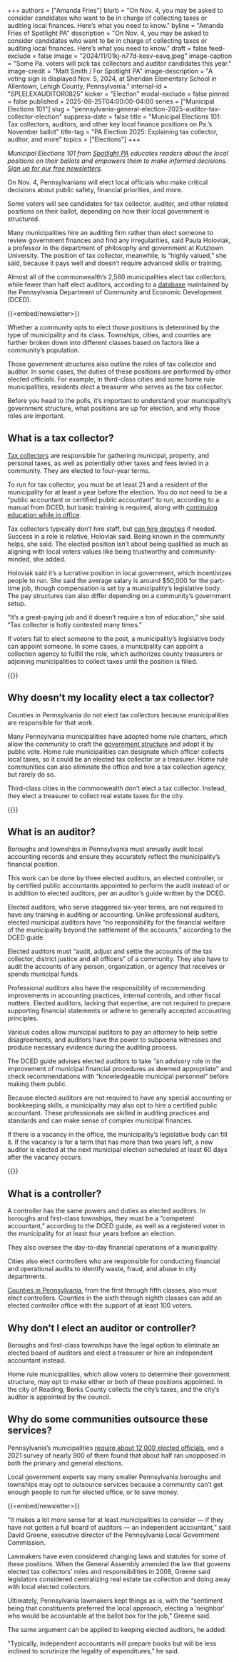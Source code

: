 +++
authors = ["Amanda Fries"]
blurb = "On Nov. 4, you may be asked to consider candidates who want to be in charge of collecting taxes or auditing local finances. Here’s what you need to know."
byline = "Amanda Fries of Spotlight PA"
description = "On Nov. 4, you may be asked to consider candidates who want to be in charge of collecting taxes or auditing local finances. Here’s what you need to know."
draft = false
feed-exclude = false
image = "2024/11/01kj-n77d-kesv-eavq.jpeg"
image-caption = "Some Pa. voters will pick tax collectors and auditor candidates this year."
image-credit = "Matt Smith / For Spotlight PA"
image-description = "A voting sign is displayed Nov. 5, 2024, at Sheridan Elementary School in Allentown, Lehigh County, Pennsylvania."
internal-id = "SPLELEXAUDITOR0825"
kicker = "Election"
modal-exclude = false
pinned = false
published = 2025-08-25T04:00:00-04:00
series = ["Municipal Elections 101"]
slug = "pennsylvania-general-election-2025-auditor-tax-collector-election"
suppress-date = false
title = "Municipal Elections 101: Tax collectors, auditors, and other key local finance positions on Pa.’s November ballot"
title-tag = "PA Election 2025: Explaining tax collector, auditor, and more"
topics = ["Elections"]
+++

<em>Municipal Elections 101 from </em><a href="https://www.spotlightpa.org/"><em>Spotlight PA</em></a><em> educates readers about the local positions on their ballots and empowers them to make informed decisions. </em><a href="https://www.spotlightpa.org/newsletters"><em>Sign up for our free newsletters</em></a><em>.</em>

On Nov. 4, Pennsylvanians will elect local officials who make critical decisions about public safety, financial priorities, and more.

Some voters will see candidates for tax collector, auditor, and other related positions on their ballot, depending on how their local government is structured.

Many municipalities hire an auditing firm rather than elect someone to review government finances and find any irregularities, said Paula Holoviak, a professor in the department of philosophy and government at Kutztown University. The position of tax collector, meanwhile, is “highly valued,” she said, because it pays well and doesn’t require advanced skills or training.

Almost all of the commonwealth’s 2,560 municipalities elect tax collectors, while fewer than half elect auditors, according to a <a href="https://apps.dced.pa.gov/munstats-public/ReportInformation2.aspx?report=LocalOfficial_Excel">database</a> maintained by the Pennsylvania Department of Community and Economic Development (DCED).

{{<embed/newsletter>}}

Whether a community opts to elect those positions is determined by the type of municipality and its class. Townships, cities, and counties are further broken down into different classes based on factors like a community’s population.

Those government structures also outline the roles of tax collector and auditor. In some cases, the duties of these positions are performed by other elected officials. For example, in third-class cities and some home rule municipalities, residents elect a treasurer who serves as the tax collector.

Before you head to the polls, it’s important to understand your municipality’s government structure, what positions are up for election, and why those roles are important.

## What is a tax collector?

<a href="https://dced.pa.gov/download/tax-collectors-manual/?ind=1673039956192&amp;filename=1673039956wpdm_TaxCollectorsManual_2018v2.pdf&amp;wpdmdl=56412&amp;refresh=688cf01fc8f221754066975">Tax collectors</a> are responsible for gathering municipal, property, and personal taxes, as well as potentially other taxes and fees levied in a community. They are elected to four-year terms.

To run for tax collector, you must be at least 21 and a resident of the municipality for at least a year before the election. You do not need to be a “public accountant or certified public accountant” to run, according to a manual from DCED, but basic training is required, along with <a href="https://dced.pa.gov/local-government/training/act-48/">continuing education while in office</a>.

Tax collectors typically don’t hire staff, but <a href="https://www.palegis.us/statutes/unconsolidated/law-information/view-statute?txtType=HTM&amp;SessYr=1945&amp;ActNum=0394.&amp;SessInd=0">can hire deputies</a> if needed. Success in a role is relative, Holoviak said. Being known in the community helps, she said. The elected position isn’t about being qualified as much as aligning with local voters values like being trustworthy and community-minded, she added. <strong></strong>

Holoviak said it’s a lucrative position in local government, which incentivizes people to run. She said the average salary is around $50,000 for the part-time job, though compensation is set by a municipality’s legislative body. The pay structures can also differ depending on a community’s government setup.

“It’s a great-paying job and it doesn’t require a ton of education,” she said. “Tax collector is hotly contested many times.”

If voters fail to elect someone to the post, a municipality’s legislative body can appoint someone. In some cases, a municipality can appoint a collection agency to fulfill the role, which authorizes county treasurers or adjoining municipalities to collect taxes until the position is filled.

{{<flourish src="visualisation/24794954" >}}

## Why doesn’t my locality elect a tax collector?

Counties in Pennsylvania do not elect tax collectors because municipalities are responsible for that work.

Many Pennsylvania municipalities have adopted home rule charters, which allow the community to craft the <a href="https://www.lowerprovidence.org/sites/g/files/vyhlif4626/f/uploads/adm-2023_citizensguide_to_local_government_2018.pdf">government structure</a> and adopt it by public vote. Home rule municipalities can designate which officer collects local taxes, so it could be an elected tax collector or a treasurer. Home rule communities can also eliminate the office and hire a tax collection agency, but rarely do so.

Third-class cities in the commonwealth don’t elect a tax collector. Instead, they elect a treasurer to collect real estate taxes for the city.

{{<dewey-assistant>}}

## What is an auditor?

Boroughs and townships in Pennsylvania must annually audit local accounting records and ensure they accurately reflect the municipality’s financial position.

This work can be done by three elected auditors, an elected controller, or by certified public accountants appointed to perform the audit instead of or in addition to elected auditors, per an auditor’s guide written by the DCED.

Elected auditors, who serve staggered six-year terms, are not required to have any training in auditing or accounting. Unlike professional auditors, elected municipal auditors have “no responsibility for the financial welfare of the municipality beyond the settlement of the accounts,” according to the DCED guide.

Elected auditors must “audit, adjust and settle the accounts of the tax collector, district justice and all officers” of a community. They also have to audit the accounts of any person, organization, or agency that receives or spends municipal funds.

Professional auditors also have the responsibility of recommending improvements in accounting practices, internal controls, and other fiscal matters. Elected auditors, lacking that expertise, are not required to prepare supporting financial statements or adhere to generally accepted accounting principles.

Various codes allow municipal auditors to pay an attorney to help settle disagreements, and auditors have the power to subpoena witnesses and produce necessary evidence during the auditing process.

The DCED guide advises elected auditors to take “an advisory role in the improvement of municipal financial procedures as deemed appropriate&#34; and check recommendations with “knowledgeable municipal personnel” before making them public.

Because elected auditors are not required to have any special accounting or bookkeeping skills, a municipality may also opt to hire a certified public accountant. These professionals are skilled in auditing practices and standards and can make sense of complex municipal finances.

If there is a vacancy in the office, the municipality’s legislative body can fill it. If the vacancy is for a term that has more than two years left, a new auditor is elected at the next municipal election scheduled at least 60 days after the vacancy occurs.

{{<flourish src="visualisation/24795041" >}}

## What is a controller?

A controller has the same powers and duties as elected auditors. In boroughs and first-class townships, they must be a “competent accountant,” according to the DCED guide, as well as a registered voter in the municipality for at least four years before an election.

They also oversee the day-to-day financial operations of a municipality.

Cities also elect controllers who are responsible for conducting financial and operational audits to identify waste, fraud, and abuse in city departments.

<a href="https://psacc.org/about">Counties in Pennsylvania</a>, from the first through fifth classes, also must elect controllers. Counties in the sixth through eighth classes can add an elected controller office with the support of at least 100 voters.

## Why don’t I elect an auditor or controller?

Boroughs and first-class townships have the legal option to eliminate an elected board of auditors and elect a treasurer or hire an independent accountant instead.

Home rule municipalities, which allow voters to determine their government structure, may opt to make either or both of these positions appointed. In the city of Reading, Berks County collects the city’s taxes, and the city’s auditor is appointed by the council.

## Why do some communities outsource these services?

Pennsylvania’s municipalities <a href="https://www.spotlightpa.org/statecollege/2024/08/pennsylvania-local-government-elected-officials-municipalities/">require about 12,000 elected officials</a>, and a 2021 survey of nearly 900 of them found that about half ran unopposed in both the primary and general elections.

Local government experts say many smaller Pennsylvania boroughs and townships may opt to outsource services because a community can’t get enough people to run for elected office, or to save money.

{{<embed/newsletter>}}

“It makes a lot more sense for at least municipalities to consider — if they have not gotten a full board of auditors — an independent accountant,” said David Greene, executive director of the Pennsylvania Local Government Commission.

Lawmakers have even considered changing laws and statutes for some of these positions. When the General Assembly amended the law that governs elected tax collectors’ roles and responsibilities in 2008, Greene said legislators considered centralizing real estate tax collection and doing away with local elected collectors.

Ultimately, Pennsylvania lawmakers kept things as is, with the “sentiment being that constituents preferred the local approach, electing a ‘neighbor’ who would be accountable at the ballot box for the job,” Greene said.

The same argument can be applied to keeping elected auditors, he added.

&#34;Typically, independent accountants will prepare books but will be less inclined to scrutinize the legality of expenditures,” he said.

